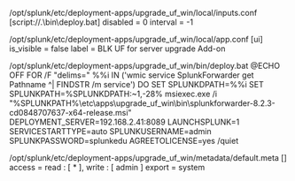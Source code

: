 /opt/splunk/etc/deployment-apps/upgrade_uf_win/local/inputs.conf
[script://.\\bin\\deploy.bat]
disabled = 0
interval = -1

/opt/splunk/etc/deployment-apps/upgrade_uf_win/local/app.conf
[ui]
is_visible = false
label = BLK UF for server upgrade Add-on

/opt/splunk/etc/deployment-apps/upgrade_uf_win/bin/deploy.bat
@ECHO OFF
FOR /F "delims=" %%i IN ('wmic service SplunkForwarder get Pathname ^| FINDSTR /m service') DO SET SPLUNKDPATH=%%i
SET SPLUNKPATH=%SPLUNKDPATH:~1,-28%
msiexec.exe /i "%SPLUNKPATH%\etc\apps\upgrade_uf_win\bin\splunkforwarder-8.2.3-cd0848707637-x64-release.msi" DEPLOYMENT_SERVER=192.168.2.41:8089 LAUNCHSPLUNK=1 SERVICESTARTTYPE=auto SPLUNKUSERNAME=admin SPLUNKPASSWORD=splunkedu AGREETOLICENSE=yes /quiet

/opt/splunk/etc/deployment-apps/upgrade_uf_win/metadata/default.meta
[]
access = read : [ * ], write : [ admin ]
export = system

